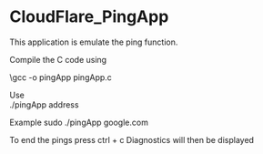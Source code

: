 # CloudFlare_PingApp
This application is emulate the ping function.

Compile the C code using

\gcc -o pingApp pingApp.c

Use\
./pingApp address
  

Example
sudo ./pingApp google.com

To end the pings press ctrl + c
Diagnostics will then be displayed
